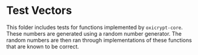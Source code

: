 # Test Vectors

This folder includes tests for functions implemented by `oxicrypt-core`. These numbers are generated using a random number generator. The random numbers are then ran through implementations of these functions that are known to be correct.
